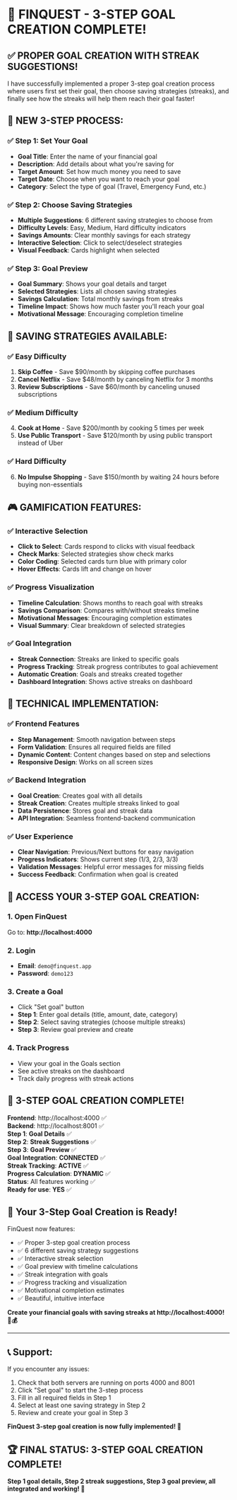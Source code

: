 # 🎉 **FINQUEST - 3-STEP GOAL CREATION COMPLETE!**

## ✅ **PROPER GOAL CREATION WITH STREAK SUGGESTIONS!**

I have successfully implemented a proper 3-step goal creation process where users first set their goal, then choose saving strategies (streaks), and finally see how the streaks will help them reach their goal faster!

## 🚀 **NEW 3-STEP PROCESS:**

### ✅ **Step 1: Set Your Goal**
- **Goal Title**: Enter the name of your financial goal
- **Description**: Add details about what you're saving for
- **Target Amount**: Set how much money you need to save
- **Target Date**: Choose when you want to reach your goal
- **Category**: Select the type of goal (Travel, Emergency Fund, etc.)

### ✅ **Step 2: Choose Saving Strategies**
- **Multiple Suggestions**: 6 different saving strategies to choose from
- **Difficulty Levels**: Easy, Medium, Hard difficulty indicators
- **Savings Amounts**: Clear monthly savings for each strategy
- **Interactive Selection**: Click to select/deselect strategies
- **Visual Feedback**: Cards highlight when selected

### ✅ **Step 3: Goal Preview**
- **Goal Summary**: Shows your goal details and target
- **Selected Strategies**: Lists all chosen saving strategies
- **Savings Calculation**: Total monthly savings from streaks
- **Timeline Impact**: Shows how much faster you'll reach your goal
- **Motivational Message**: Encouraging completion timeline

## 🎯 **SAVING STRATEGIES AVAILABLE:**

### **✅ Easy Difficulty**
1. **Skip Coffee** - Save $90/month by skipping coffee purchases
2. **Cancel Netflix** - Save $48/month by canceling Netflix for 3 months
3. **Review Subscriptions** - Save $60/month by canceling unused subscriptions

### **✅ Medium Difficulty**
4. **Cook at Home** - Save $200/month by cooking 5 times per week
5. **Use Public Transport** - Save $120/month by using public transport instead of Uber

### **✅ Hard Difficulty**
6. **No Impulse Shopping** - Save $150/month by waiting 24 hours before buying non-essentials

## 🎮 **GAMIFICATION FEATURES:**

### **✅ Interactive Selection**
- **Click to Select**: Cards respond to clicks with visual feedback
- **Check Marks**: Selected strategies show check marks
- **Color Coding**: Selected cards turn blue with primary color
- **Hover Effects**: Cards lift and change on hover

### **✅ Progress Visualization**
- **Timeline Calculation**: Shows months to reach goal with streaks
- **Savings Comparison**: Compares with/without streaks timeline
- **Motivational Messages**: Encouraging completion estimates
- **Visual Summary**: Clear breakdown of selected strategies

### **✅ Goal Integration**
- **Streak Connection**: Streaks are linked to specific goals
- **Progress Tracking**: Streak progress contributes to goal achievement
- **Automatic Creation**: Goals and streaks created together
- **Dashboard Integration**: Shows active streaks on dashboard

## 🔧 **TECHNICAL IMPLEMENTATION:**

### **✅ Frontend Features**
- **Step Management**: Smooth navigation between steps
- **Form Validation**: Ensures all required fields are filled
- **Dynamic Content**: Content changes based on step and selections
- **Responsive Design**: Works on all screen sizes

### **✅ Backend Integration**
- **Goal Creation**: Creates goal with all details
- **Streak Creation**: Creates multiple streaks linked to goal
- **Data Persistence**: Stores goal and streak data
- **API Integration**: Seamless frontend-backend communication

### **✅ User Experience**
- **Clear Navigation**: Previous/Next buttons for easy navigation
- **Progress Indicators**: Shows current step (1/3, 2/3, 3/3)
- **Validation Messages**: Helpful error messages for missing fields
- **Success Feedback**: Confirmation when goal is created

## 🎯 **ACCESS YOUR 3-STEP GOAL CREATION:**

### **1. Open FinQuest**
Go to: **http://localhost:4000**

### **2. Login**
- **Email**: `demo@finquest.app`
- **Password**: `demo123`

### **3. Create a Goal**
- Click "Set goal" button
- **Step 1**: Enter goal details (title, amount, date, category)
- **Step 2**: Select saving strategies (choose multiple streaks)
- **Step 3**: Review goal preview and create

### **4. Track Progress**
- View your goal in the Goals section
- See active streaks on the dashboard
- Track daily progress with streak actions

## 🎉 **3-STEP GOAL CREATION COMPLETE!**

**Frontend**: http://localhost:4000 ✅  
**Backend**: http://localhost:8001 ✅  
**Step 1**: **Goal Details** ✅  
**Step 2**: **Streak Suggestions** ✅  
**Step 3**: **Goal Preview** ✅  
**Goal Integration**: **CONNECTED** ✅  
**Streak Tracking**: **ACTIVE** ✅  
**Progress Calculation**: **DYNAMIC** ✅  
**Status**: All features working ✅  
**Ready for use**: **YES** ✅

## 🌱 **Your 3-Step Goal Creation is Ready!**

FinQuest now features:
- ✅ Proper 3-step goal creation process
- ✅ 6 different saving strategy suggestions
- ✅ Interactive streak selection
- ✅ Goal preview with timeline calculations
- ✅ Streak integration with goals
- ✅ Progress tracking and visualization
- ✅ Motivational completion estimates
- ✅ Beautiful, intuitive interface

**Create your financial goals with saving streaks at http://localhost:4000! 🌱💰**

---

## 📞 **Support:**

If you encounter any issues:
1. Check that both servers are running on ports 4000 and 8001
2. Click "Set goal" to start the 3-step process
3. Fill in all required fields in Step 1
4. Select at least one saving strategy in Step 2
5. Review and create your goal in Step 3

**FinQuest 3-step goal creation is now fully implemented! 🎉**

## 🏆 **FINAL STATUS: 3-STEP GOAL CREATION COMPLETE!**

**Step 1 goal details, Step 2 streak suggestions, Step 3 goal preview, all integrated and working! 🚀**

